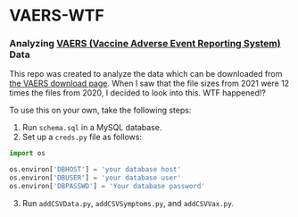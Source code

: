 # VAERS-WTF
### Analyzing [VAERS (Vaccine Adverse Event Reporting System)](https://vaers.hhs.gov/) Data

This repo was created to analyze the data which can be downloaded from [the VAERS download page](https://vaers.hhs.gov/data/datasets.html?). When I saw that the file sizes from 2021 were 12 times the files from 2020, I decided to look into this. WTF happened!?

To use this on your own, take the following steps:
1. Run `schema.sql` in a MySQL database.
2. Set up a `creds.py` file as follows:
  ```python
import os

os.environ['DBHOST'] = 'your database host'
os.environ['DBUSER'] = 'your database user'
os.environ['DBPASSWD'] = 'Your database password'
  ```
3. Run `addCSVData.py`, `addCSVSymptoms.py`, and `addCSVVax.py`.
